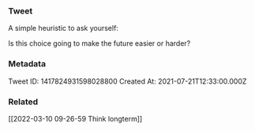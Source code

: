 ### Tweet
A simple heuristic to ask yourself:

Is this choice going to make the future easier or harder?

### Metadata
Tweet ID: 1417824931598028800
Created At: 2021-07-21T12:33:00.000Z

### Related
[[2022-03-10 09-26-59 Think longterm]]

